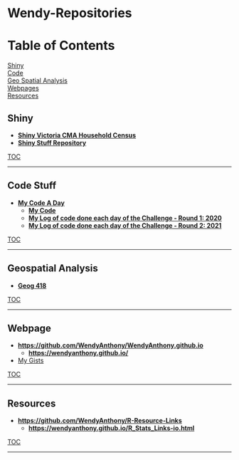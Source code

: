 # Wendy-Repositories

# Table of Contents  <a name="TOC"/>
[Shiny](#shiny)  
[Code](#code)  
[Geo Spatial Analysis](#geo-spat-analysis)  
[Webpages](#webpage)  
[Resources](#resources)  

## Shiny <a name="shiny"/>
- **[Shiny Victoria CMA Household Census](https://wendyanthony.shinyapps.io/VicCensusApp/)**  
- **[Shiny Stuff Repository](https://github.com/WendyAnthony/ShinyStuff)**  

[TOC](#TOC)
***
## Code Stuff <a name="code"/>
- **[My Code A Day](https://github.com/WendyAnthony/Code_Each_Day)**  
    - **[My Code](https://github.com/WendyAnthony/Code_Each_Day/tree/master/My_Code)**
    - **[My Log of code done each day of the Challenge - Round 1: 2020](https://github.com/WendyAnthony/Code_Each_Day/blob/master/Code-Projects-2020.md)**
    - **[My Log of code done each day of the Challenge - Round 2: 2021](https://github.com/WendyAnthony/Code_Each_Day/blob/master/Code-Projects-2021.md)**
    

[TOC](#TOC)
***
## Geospatial Analysis <a name="geo-spat-analysis"/>
- **[Geog 418](https://github.com/WendyAnthony/Geog418-Spatial-Analysis)**  

[TOC](#TOC)
***
## Webpage <a name="webpage"/>
- **https://github.com/WendyAnthony/WendyAnthony.github.io**  
    - **https://wendyanthony.github.io/**  
- [My Gists](https://gist.github.com/WendyAnthony)

[TOC](#TOC)
***
## Resources <a name="resources"/>
- **https://github.com/WendyAnthony/R-Resource-Links**  
    - **https://wendyanthony.github.io/R_Stats_Links-io.html**  
  
[TOC](#TOC)
***

